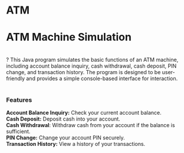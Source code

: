 # ATM
<h1>ATM Machine Simulation</h1><br>?
This Java program simulates the basic functions of an ATM machine, including account balance inquiry, cash withdrawal, cash deposit, PIN change, and transaction history. The program is designed to be user-friendly and provides a simple console-based interface for interaction.<br>
<br>
<h3>Features</h3>
<b>Account Balance Inquiry:</b> Check your current account balance.<br>
<b>Cash Deposit:</b> Deposit cash into your account.<br>
<b>Cash Withdrawal</b>: Withdraw cash from your account if the balance is sufficient.<br>
<b>PIN Change:</b> Change your account PIN securely.<br>
<b>Transaction History:</b> View a history of your transactions.<br>
